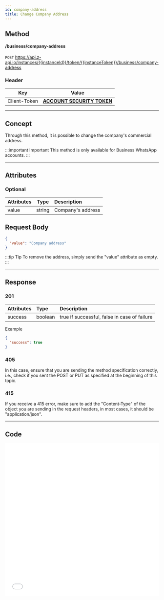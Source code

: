 ```yaml
---
id: company-address
title: Change Company Address
---
```


## Method

#### /business/company-address

`POST` https://api.z-api.io/instances/{{instanceId}}/token/{{instanceToken}}/business/company-address

### Header

|      Key       |            Value            |
| :------------: |     :-----------------:     |
|  Client-Token  | **[ACCOUNT SECURITY TOKEN](../security/client-token)** |
---

## Concept

Through this method, it is possible to change the company's commercial address.

:::important Important
This method is only available for Business WhatsApp accounts.
:::

---

## Attributes

### Optional

| Attributes  |  Type   | Description                |
| :---------- | :-----: | :--------------------------- |
| value       | string  | Company's address           |

## Request Body

```json
{
  "value": "Company address"
}
```

:::tip Tip
To remove the address, simply send the "value" attribute as empty.
:::

---

## Response

### 201

| Attributes | Type    | Description                                  |
| :-------- | :------ | :------------------------------------------- |
| success   | boolean | true if successful, false in case of failure |

Example

```json
{
  "success": true
}
```

### 405

In this case, ensure that you are sending the method specification correctly, i.e., check if you sent the POST or PUT as specified at the beginning of this topic.

### 415

If you receive a 415 error, make sure to add the "Content-Type" of the object you are sending in the request headers, in most cases, it should be "application/json".

---

## Code

<iframe src="//api.apiembed.com/?source=https://raw.githubusercontent.com/Z-API/z-api-docs/main/json-examples/company-address.json&targets=all" frameborder="0" scrolling="no" width="100%" height="500px" seamless></iframe>

